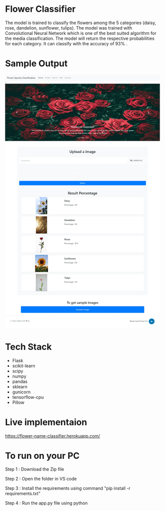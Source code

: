 



# Flower Classifier
 The model is trained to classify the flowers among the 5 categories (daisy, rose, dandelion, sunflower, tulips). The model was trained with Convolutional Neural Network which is one of the best suited algorithm for the media classification. The model will return the respective probabilities for each category. It can classify with the accuracy of  93% .
 
 # Sample Output

![alt text](https://github.com/sunilsks1412/flower_classifier/blob/main/SampleOutput.jpeg)

# Tech Stack
    
  - Flask
  - scikit-learn
  - scipy
  - numpy
  - pandas
  - sklearn
  - gunicorn
  - tensorflow-cpu
  - Pillow

# Live implementaion
  https://flower-name-classifier.herokuapp.com/

# To run on your PC
   Step 1 : Download the Zip file
   
   Step 2 : Open the folder in VS code
   
   Step 3 : Install the requirements using command "pip install -r requirements.txt"
   
   Step 4 : Run the app.py file using python
